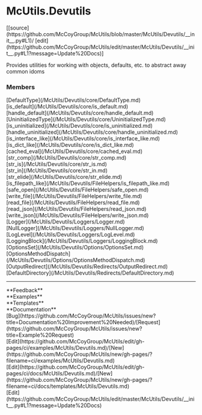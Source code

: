 # <a id="McUtils.Devutils">McUtils.Devutils</a> 
<div class="docs-source-link" markdown="1">
[[source](https://github.com/McCoyGroup/McUtils/blob/master/McUtils/Devutils/__init__.py#L1)/
[edit](https://github.com/McCoyGroup/McUtils/edit/master/McUtils/Devutils/__init__.py#L1?message=Update%20Docs)]
</div>
    
Provides utilities for working with objects, defaults, etc. to abstract away common idoms

### Members
<div class="container alert alert-secondary bg-light">
  <div class="row">
   <div class="col" markdown="1">
[DefaultType](/McUtils/Devutils/core/DefaultType.md)   
</div>
   <div class="col" markdown="1">
[is_default](/McUtils/Devutils/core/is_default.md)   
</div>
   <div class="col" markdown="1">
[handle_default](/McUtils/Devutils/core/handle_default.md)   
</div>
</div>
  <div class="row">
   <div class="col" markdown="1">
[UninitializedType](/McUtils/Devutils/core/UninitializedType.md)   
</div>
   <div class="col" markdown="1">
[is_uninitialized](/McUtils/Devutils/core/is_uninitialized.md)   
</div>
   <div class="col" markdown="1">
[handle_uninitialized](/McUtils/Devutils/core/handle_uninitialized.md)   
</div>
</div>
  <div class="row">
   <div class="col" markdown="1">
[is_interface_like](/McUtils/Devutils/core/is_interface_like.md)   
</div>
   <div class="col" markdown="1">
[is_dict_like](/McUtils/Devutils/core/is_dict_like.md)   
</div>
   <div class="col" markdown="1">
[cached_eval](/McUtils/Devutils/core/cached_eval.md)   
</div>
</div>
  <div class="row">
   <div class="col" markdown="1">
[str_comp](/McUtils/Devutils/core/str_comp.md)   
</div>
   <div class="col" markdown="1">
[str_is](/McUtils/Devutils/core/str_is.md)   
</div>
   <div class="col" markdown="1">
[str_in](/McUtils/Devutils/core/str_in.md)   
</div>
</div>
  <div class="row">
   <div class="col" markdown="1">
[str_elide](/McUtils/Devutils/core/str_elide.md)   
</div>
   <div class="col" markdown="1">
[is_filepath_like](/McUtils/Devutils/FileHelpers/is_filepath_like.md)   
</div>
   <div class="col" markdown="1">
[safe_open](/McUtils/Devutils/FileHelpers/safe_open.md)   
</div>
</div>
  <div class="row">
   <div class="col" markdown="1">
[write_file](/McUtils/Devutils/FileHelpers/write_file.md)   
</div>
   <div class="col" markdown="1">
[read_file](/McUtils/Devutils/FileHelpers/read_file.md)   
</div>
   <div class="col" markdown="1">
[read_json](/McUtils/Devutils/FileHelpers/read_json.md)   
</div>
</div>
  <div class="row">
   <div class="col" markdown="1">
[write_json](/McUtils/Devutils/FileHelpers/write_json.md)   
</div>
   <div class="col" markdown="1">
[Logger](/McUtils/Devutils/Loggers/Logger.md)   
</div>
   <div class="col" markdown="1">
[NullLogger](/McUtils/Devutils/Loggers/NullLogger.md)   
</div>
</div>
  <div class="row">
   <div class="col" markdown="1">
[LogLevel](/McUtils/Devutils/Loggers/LogLevel.md)   
</div>
   <div class="col" markdown="1">
[LoggingBlock](/McUtils/Devutils/Loggers/LoggingBlock.md)   
</div>
   <div class="col" markdown="1">
[OptionsSet](/McUtils/Devutils/Options/OptionsSet.md)   
</div>
</div>
  <div class="row">
   <div class="col" markdown="1">
[OptionsMethodDispatch](/McUtils/Devutils/Options/OptionsMethodDispatch.md)   
</div>
   <div class="col" markdown="1">
[OutputRedirect](/McUtils/Devutils/Redirects/OutputRedirect.md)   
</div>
   <div class="col" markdown="1">
[DefaultDirectory](/McUtils/Devutils/Redirects/DefaultDirectory.md)   
</div>
</div>
  <div class="row">
   <div class="col" markdown="1">
   
</div>
   <div class="col" markdown="1">
   
</div>
   <div class="col" markdown="1">
   
</div>
</div>
</div>













---


<div markdown="1" class="text-secondary">
<div class="container">
  <div class="row">
   <div class="col" markdown="1">
**Feedback**   
</div>
   <div class="col" markdown="1">
**Examples**   
</div>
   <div class="col" markdown="1">
**Templates**   
</div>
   <div class="col" markdown="1">
**Documentation**   
</div>
   <div class="col" markdown="1">
   
</div>
   <div class="col" markdown="1">
   
</div>
   <div class="col" markdown="1">
   
</div>
</div>
  <div class="row">
   <div class="col" markdown="1">
[Bug](https://github.com/McCoyGroup/McUtils/issues/new?title=Documentation%20Improvement%20Needed)/[Request](https://github.com/McCoyGroup/McUtils/issues/new?title=Example%20Request)   
</div>
   <div class="col" markdown="1">
[Edit](https://github.com/McCoyGroup/McUtils/edit/gh-pages/ci/examples/McUtils/Devutils.md)/[New](https://github.com/McCoyGroup/McUtils/new/gh-pages/?filename=ci/examples/McUtils/Devutils.md)   
</div>
   <div class="col" markdown="1">
[Edit](https://github.com/McCoyGroup/McUtils/edit/gh-pages/ci/docs/McUtils/Devutils.md)/[New](https://github.com/McCoyGroup/McUtils/new/gh-pages/?filename=ci/docs/templates/McUtils/Devutils.md)   
</div>
   <div class="col" markdown="1">
[Edit](https://github.com/McCoyGroup/McUtils/edit/master/McUtils/Devutils/__init__.py#L1?message=Update%20Docs)   
</div>
   <div class="col" markdown="1">
   
</div>
   <div class="col" markdown="1">
   
</div>
   <div class="col" markdown="1">
   
</div>
</div>
</div>
</div>